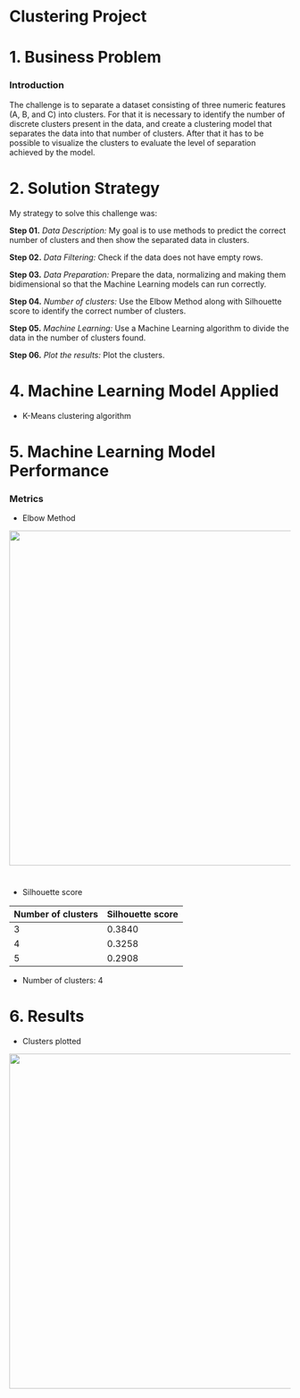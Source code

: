 # Clustering Project

# 1. Business Problem
### Introduction
  The challenge is to separate a dataset consisting of three numeric features (A, B, and C) into clusters. For that it is necessary to identify the number of discrete clusters present in the data, and create a clustering model that separates the data into that number of clusters. After that it has to be possible to visualize the clusters to evaluate the level of separation achieved by the model.

# 2. Solution Strategy
  My strategy to solve this challenge was:
  
  **Step 01.** *Data Description:* My goal is to use methods to predict the correct number of clusters and then show the separated data in clusters. 
  
  **Step 02.** *Data Filtering:* Check if the data does not have empty rows.
  
  **Step 03.** *Data Preparation:* Prepare the data, normalizing and making them bidimensional so that the Machine Learning models can run correctly.
  
  **Step 04.** *Number of clusters:* Use the Elbow Method along with Silhouette score to identify the correct number of clusters.
  
  **Step 05.** *Machine Learning:* Use a Machine Learning algorithm to divide the data in the number of clusters found.
  
  **Step 06.** *Plot the results:* Plot the clusters.

# 4. Machine Learning Model Applied
- K-Means clustering algorithm
  
# 5. Machine Learning Model Performance 
### Metrics
- Elbow Method
<div align="center">
<img src="https://user-images.githubusercontent.com/126209562/230824596-dc496d0c-8a6f-4efd-8cd3-7d3a7aa07a38.png" width="600px" />
</div>

#

- Silhouette score

| Number of clusters | Silhouette score |
| ------------- | ------------- |
| 3 | 0.3840 |
| 4 | 0.3258 |
| 5 | 0.2908 |

- Number of clusters: 4

# 6. Results 
- Clusters plotted
  <div align="center">
<img src="https://user-images.githubusercontent.com/126209562/230824836-d42cea9a-ff8c-4f3c-af72-f02c76c02575.png" width="600px" />
</div>
